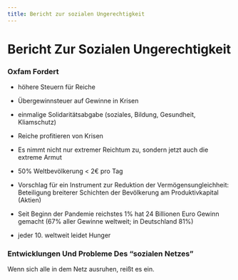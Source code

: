 ```yaml
---
title: Bericht zur sozialen Ungerechtigkeit
---
```

# Bericht Zur Sozialen Ungerechtigkeit

### Oxfam Fordert

- höhere Steuern für Reiche
- Übergewinnsteuer auf Gewinne in Krisen
- einmalige Solidaritätsabgabe (soziales, Bildung, Gesundheit, Kliamschutz)

- Reiche profitieren von Krisen
- Es nimmt nicht nur extremer Reichtum zu, sondern jetzt auch die extreme Armut
- 50% Weltbevölkerung < 2€ pro Tag
- Vorschlag für ein Instrument zur Reduktion der Vermögensungleichheit: Beteiligung breiterer Schichten der Bevölkerung am Produktivkapital (Aktien)
- Seit Beginn der Pandemie reichstes 1% hat 24 Billionen Euro Gewinn gemacht (67% aller Gewinne weltweit; in Deutschland 81%)
- jeder 10. weltweit leidet Hunger

### Entwicklungen Und Probleme Des “sozialen Netzes”

Wenn sich alle in dem Netz ausruhen, reißt es ein.